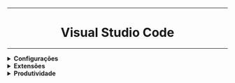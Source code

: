 <hr>
<h1 align="center">Visual Studio Code</h1>
<hr>
<details>
    <summary><strong>Configurações</strong></summary>
    <p>Minhas preferências no vscode.<br>
    Atalho para conf. Json: <b>Ctrl + Shift + p , preferências, configurações Json</b></p>
    <code><pre>
{
  "editor.suggestSelection": "first",
  "vsintellicode.modify.editor.suggestSelection": "automaticallyOverrodeDefaultValue",
  "files.autoSave": "onFocusChange",
  "editor.wordWrap": "on",
  "explorer.compactFolders": false,
  "explorer.confirmDelete": false,
  "liveServer.settings.donotShowInfoMsg": true,
  "editor.fontSize": 16,
  "editor.lineHeight": 25,
  "editor.tabSize": 2,
  "workbench.startupEditor": "newUntitledFile",
  "workbench.iconTheme": "vscode-icons",
  "liveServer.settings.donotVerifyTags": true,
  "editor.formatOnSave": true,
  "editor.defaultFormatter": "esbenp.prettier-vscode",
  "workbench.colorTheme": "Dracula",
  "files.exclude": {
    "**/.git": false
  },
  "files.autoSaveDelay": 11000,
  "window.zoomLevel": 1,
  "vsicons.dontShowNewVersionMessage": true,
  "git.autofetch": true,
  "redhat.telemetry.enabled": false,
  "[java]": {
    "editor.defaultFormatter": "redhat.java"
  }
}
    </pre></code>

</details>
<details>
    <summary><strong>Extensões</strong></summary>
        <ul>
    <li><strong>Code Runner: </strong> essa extensão serve para possibilitar/facilitar a execução de código em várias linguagens diferentes.</li>
    <li><strong>Live Server:</strong> Simula um servidor local para páginas dinâmicas e estáticas.</</li>
    <li><strong>Markdown Preview Enhanced:</strong> É possível ver um preview como a página vai ficar com markdown.</</li>
    <li><strong>Color Highlight:</strong> extensão para css/web de cores utlizadas.</</li>
    <li><strong>Prettier - Code formatter:</strong> extensão para formatação/idententação automática ao salvar o arquivo(HTML/CSS/JS)</</li>
    <li><strong>Auto Close Tag:</strong> extensão para fechar a tag automaticamente.</</li>
    <li><strong>Auto Rename Tag :</strong> renomeia o fechamento da tag se a abertura foi renomeada</</li>
    <li><strong>Angular Language Service:</strong> util para Angular</</li>
    </ul>

</details>
<details>
    <summary><strong>Produtividade</strong></summary>
</details>
